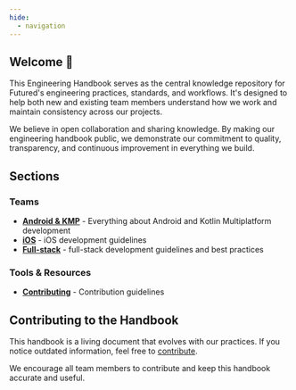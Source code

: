 ```yaml
---
hide:
  - navigation
---
```


## Welcome 👋

This Engineering Handbook serves as the central knowledge repository for Futured's engineering practices, standards, and workflows. It's designed to help both new and existing team members understand how we work and maintain consistency across our projects.

We believe in open collaboration and sharing knowledge. By making our engineering handbook public, we demonstrate our commitment to quality, transparency, and continuous improvement in everything we build.

## Sections

### Teams

- **[Android & KMP](teams/android/index.md)** - Everything about Android and Kotlin Multiplatform development
- **[iOS](teams/ios/index.md)** - iOS development guidelines
- **[Full-stack](teams/fullstack/index.md)** - full-stack development guidelines and best practices
<!-- - **[Design](teams/design/design_page.md)** - Design team practices and guidelines
- **[QA](teams/qa/qa_page.md)** - Quality Assurance processes and standards -->

### Tools & Resources

- **[Contributing](editors.md)** - Contribution guidelines

## Contributing to the Handbook

This handbook is a living document that evolves with our practices. If you notice outdated information, feel free to [contribute](editors.md).

We encourage all team members to contribute and keep this handbook accurate and useful.
